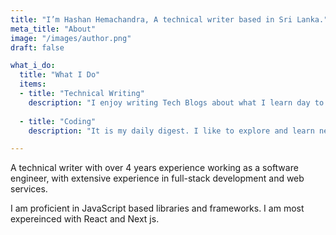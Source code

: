 ```yaml
---
title: "I’m Hashan Hemachandra, A technical writer based in Sri Lanka."
meta_title: "About"
image: "/images/author.png"
draft: false

what_i_do:
  title: "What I Do"
  items:
  - title: "Technical Writing"
    description: "I enjoy writing Tech Blogs about what I learn day to day life, so that it can make someone's life easier."
  
  - title: "Coding"
    description: "It is my daily digest. I like to explore and learn new techonologies and deep dive through it"

---
```


A technical writer with over 4 years experience working as a software engineer, with extensive experience in full-stack development and web services.

I am proficient in JavaScript based libraries and frameworks. I am most expereinced with React and Next js.
